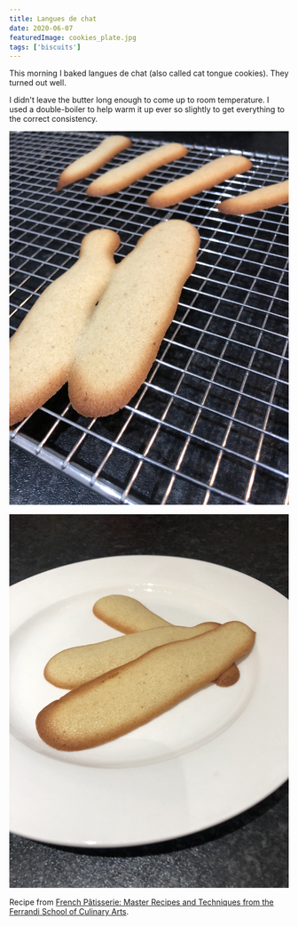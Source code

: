 ```yaml
---
title: Langues de chat
date: 2020-06-07
featuredImage: cookies_plate.jpg
tags: ['biscuits']
---
```


This morning I baked <span lang="fr">langues de chat</span> (also called cat tongue cookies). They turned out well.

I didn't leave the butter long enough to come up to room temperature. I used a double-boiler to help warm it up ever so slightly to get everything to the correct consistency.

![Langues de chat on a cooling rack](cookies_cooling.jpg)

![Three langues de chat on a plate](cookies_plate.jpg)

Recipe from [French Pâtisserie: Master Recipes and Techniques from the Ferrandi School of Culinary Arts](https://www.amazon.co.uk/French-Pâtisserie-Techniques-Ferrandi-Culinary/dp/2080203185).
